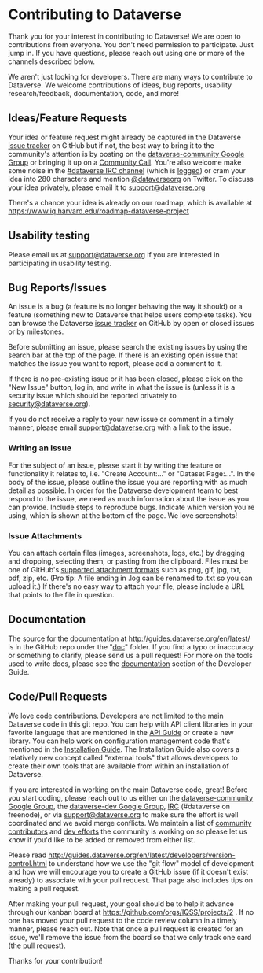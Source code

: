 # Contributing to Dataverse

Thank you for your interest in contributing to Dataverse!  We are open to contributions from everyone. You don't need permission to participate. Just jump in. If you have questions, please reach out using one or more of the channels described below.

We aren't just looking for developers. There are many ways to contribute to Dataverse.  We welcome contributions of ideas, bug reports, usability research/feedback, documentation, code, and more!

## Ideas/Feature Requests

Your idea or feature request might already be captured in the Dataverse [issue tracker] on GitHub but if not, the best way to bring it to the community's attention is by posting on the [dataverse-community Google Group][] or bringing it up on a [Community Call][]. You're also welcome make some noise in the [#dataverse IRC channel][] (which is [logged][]) or cram your idea into 280 characters and mention [@dataverseorg][] on Twitter. To discuss your idea privately, please email it to support@dataverse.org

There's a chance your idea is already on our roadmap, which is available at https://www.iq.harvard.edu/roadmap-dataverse-project

[#dataverse IRC channel]: http://chat.dataverse.org
[logged]: http://irclog.iq.harvard.edu/dataverse/today
[issue tracker]: https://github.com/IQSS/dataverse/issues
[@dataverseorg]: https://twitter.com/dataverseorg

## Usability testing

Please email us at support@dataverse.org if you are interested in participating in usability testing.

## Bug Reports/Issues

An issue is a bug (a feature is no longer behaving the way it should) or a feature (something new to Dataverse that helps users complete tasks). You can browse the Dataverse [issue tracker] on GitHub by open or closed issues or by milestones.

Before submitting an issue, please search the existing issues by using the search bar at the top of the page. If there is an existing open issue that matches the issue you want to report, please add a comment to it.

If there is no pre-existing issue or it has been closed, please click on the "New Issue" button, log in, and write in what the issue is (unless it is a security issue which should be reported privately to security@dataverse.org).

If you do not receive a reply to your new issue or comment in a timely manner, please email support@dataverse.org with a link to the issue.

### Writing an Issue

For the subject of an issue, please start it by writing the feature or functionality it relates to, i.e. "Create Account:..." or "Dataset Page:...". In the body of the issue, please outline the issue you are reporting with as much detail as possible. In order for the Dataverse development team to best respond to the issue, we need as much information about the issue as you can provide. Include steps to reproduce bugs. Indicate which version you're using, which is shown at the bottom of the page. We love screenshots!

### Issue Attachments

You can attach certain files (images, screenshots, logs, etc.) by dragging and dropping, selecting them, or pasting from the clipboard. Files must be one of GitHub's [supported attachment formats] such as png, gif, jpg, txt, pdf, zip, etc. (Pro tip: A file ending in .log can be renamed to .txt so you can upload it.) If there's no easy way to attach your file, please include a URL that points to the file in question.

[supported attachment formats]: https://help.github.com/articles/file-attachments-on-issues-and-pull-requests/

## Documentation

The source for the documentation at http://guides.dataverse.org/en/latest/ is in the GitHub repo under the "[doc][]" folder. If you find a typo or inaccuracy or something to clarify, please send us a pull request! For more on the tools used to write docs, please see the [documentation][] section of the Developer Guide.

[doc]: https://github.com/IQSS/dataverse/tree/develop/doc/sphinx-guides/source
[documentation]: http://guides.dataverse.org/en/latest/developers/documentation.html

## Code/Pull Requests

We love code contributions. Developers are not limited to the main Dataverse code in this git repo. You can help with API client libraries in your favorite language that are mentioned in the [API Guide][] or create a new library. You can help work on configuration management code that's mentioned in the [Installation Guide][]. The Installation Guide also covers a relatively new concept called "external tools" that allows developers to create their own tools that are available from within an installation of Dataverse.

[API Guide]: http://guides.dataverse.org/en/latest/api
[Installation Guide]: http://guides.dataverse.org/en/latest/installation

If you are interested in working on the main Dataverse code, great! Before you start coding, please reach out to us either on the [dataverse-community Google Group][], the [dataverse-dev Google Group][], [IRC][] (#dataverse on freenode), or via support@dataverse.org to make sure the effort is well coordinated and we avoid merge conflicts. We maintain a list of [community contributors][] and [dev efforts][] the community is working on so please let us know if you'd like to be added or removed from either list.

Please read http://guides.dataverse.org/en/latest/developers/version-control.html to understand how we use the "git flow" model of development and how we will encourage you to create a GitHub issue (if it doesn't exist already) to associate with your pull request. That page also includes tips on making a pull request.

After making your pull request, your goal should be to help it advance through our kanban board at https://github.com/orgs/IQSS/projects/2 . If no one has moved your pull request to the code review column in a timely manner, please reach out. Note that once a pull request is created for an issue, we'll remove the issue from the board so that we only track one card (the pull request).

Thanks for your contribution!

[dataverse-community Google Group]: https://groups.google.com/group/dataverse-community
[Community Call]: https://dataverse.org/community-calls
[dataverse-dev Google Group]: https://groups.google.com/group/dataverse-dev
[IRC]: http://chat.dataverse.org
[community contributors]: https://docs.google.com/spreadsheets/d/1o9DD-MQ0WkrYaEFTD5rF_NtyL8aUISgURsAXSL7Budk/edit?usp=sharing
[dev efforts]: https://github.com/orgs/IQSS/projects/2#column-5298405
